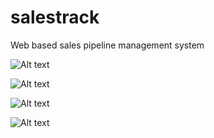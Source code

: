 # salestrack
 
Web based sales pipeline management system


![Alt text](https://github.com/neonerdy/salestrack/blob/main/dashboard.JPG, "Dashboard")

![Alt text](https://github.com/neonerdy/salestrack/blob/main/pipeline.JPG, "Pipeline")

![Alt text](https://github.com/neonerdy/taskmaster/blob/main/detail.JPG, "Detail")

![Alt text](https://github.com/neonerdy/taskmaster/blob/main/edit.JPG, "Edit")
